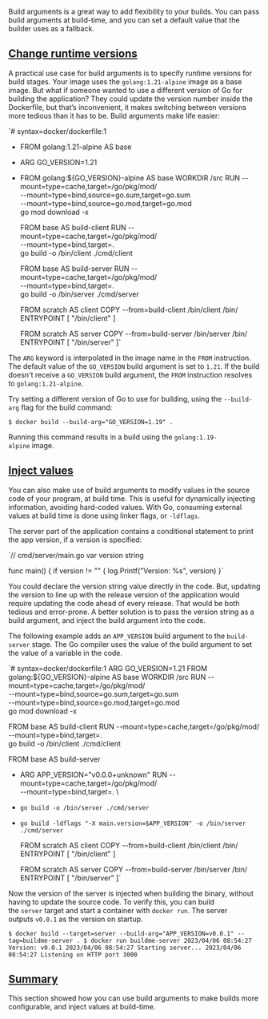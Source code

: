 Build arguments is a great way to add flexibility to your builds. You can pass build arguments at build-time, and you can set a default value that the builder uses as a fallback.

## [**Change runtime versions**](https://web.archive.org/web/20240527100408/https://docs.docker.com/build/guide/build-args/#change-runtime-versions)

A practical use case for build arguments is to specify runtime versions for build stages. Your image uses the `golang:1.21-alpine` image as a base image. But what if someone wanted to use a different version of Go for building the application? They could update the version number inside the Dockerfile, but that’s inconvenient, it makes switching between versions more tedious than it has to be. Build arguments make life easier:

  `# syntax=docker/dockerfile:1
- FROM golang:1.21-alpine AS base
+ ARG GO_VERSION=1.21
+ FROM golang:${GO_VERSION}-alpine AS base
  WORKDIR /src
  RUN --mount=type=cache,target=/go/pkg/mod/ \
      --mount=type=bind,source=go.sum,target=go.sum \
      --mount=type=bind,source=go.mod,target=go.mod \
      go mod download -x

  FROM base AS build-client
  RUN --mount=type=cache,target=/go/pkg/mod/ \
      --mount=type=bind,target=. \
      go build -o /bin/client ./cmd/client

  FROM base AS build-server
  RUN --mount=type=cache,target=/go/pkg/mod/ \
      --mount=type=bind,target=. \
      go build -o /bin/server ./cmd/server

  FROM scratch AS client
  COPY --from=build-client /bin/client /bin/
  ENTRYPOINT [ "/bin/client" ]

  FROM scratch AS server
  COPY --from=build-server /bin/server /bin/
  ENTRYPOINT [ "/bin/server" ]`

The `ARG` keyword is interpolated in the image name in the `FROM` instruction. The default value of the `GO_VERSION` build argument is set to `1.21`. If the build doesn't receive a `GO_VERSION` build argument, the `FROM` instruction resolves to `golang:1.21-alpine`.

Try setting a different version of Go to use for building, using the `--build-arg` flag for the build command:

`$ docker build --build-arg="GO_VERSION=1.19" .`

Running this command results in a build using the `golang:1.19-alpine` image.

## [**Inject values**](https://web.archive.org/web/20240527100408/https://docs.docker.com/build/guide/build-args/#inject-values)

You can also make use of build arguments to modify values in the source code of your program, at build time. This is useful for dynamically injecting information, avoiding hard-coded values. With Go, consuming external values at build time is done using linker flags, or `-ldflags`.

The server part of the application contains a conditional statement to print the app version, if a version is specified:

`// cmd/server/main.go
var version string

func main() {
	if version != "" {
		log.Printf("Version: %s", version)
	}`

You could declare the version string value directly in the code. But, updating the version to line up with the release version of the application would require updating the code ahead of every release. That would be both tedious and error-prone. A better solution is to pass the version string as a build argument, and inject the build argument into the code.

The following example adds an `APP_VERSION` build argument to the `build-server` stage. The Go compiler uses the value of the build argument to set the value of a variable in the code.

  `# syntax=docker/dockerfile:1
  ARG GO_VERSION=1.21
  FROM golang:${GO_VERSION}-alpine AS base
  WORKDIR /src
  RUN --mount=type=cache,target=/go/pkg/mod/ \
      --mount=type=bind,source=go.sum,target=go.sum \
      --mount=type=bind,source=go.mod,target=go.mod \
      go mod download -x

  FROM base AS build-client
  RUN --mount=type=cache,target=/go/pkg/mod/ \
      --mount=type=bind,target=. \
      go build -o /bin/client ./cmd/client

  FROM base AS build-server
+ ARG APP_VERSION="v0.0.0+unknown"
  RUN --mount=type=cache,target=/go/pkg/mod/ \
      --mount=type=bind,target=. \
-     go build -o /bin/server ./cmd/server
+     go build -ldflags "-X main.version=$APP_VERSION" -o /bin/server ./cmd/server

  FROM scratch AS client
  COPY --from=build-client /bin/client /bin/
  ENTRYPOINT [ "/bin/client" ]

  FROM scratch AS server
  COPY --from=build-server /bin/server /bin/
  ENTRYPOINT [ "/bin/server" ]`

Now the version of the server is injected when building the binary, without having to update the source code. To verify this, you can build the `server` target and start a container with `docker run`. The server outputs `v0.0.1` as the version on startup.

`$ docker build --target=server --build-arg="APP_VERSION=v0.0.1" --tag=buildme-server .
$ docker run buildme-server
2023/04/06 08:54:27 Version: v0.0.1
2023/04/06 08:54:27 Starting server...
2023/04/06 08:54:27 Listening on HTTP port 3000`

## [**Summary**](https://web.archive.org/web/20240527100408/https://docs.docker.com/build/guide/build-args/#summary)

This section showed how you can use build arguments to make builds more configurable, and inject values at build-time.